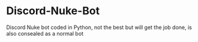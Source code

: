# Discord-Nuke-Bot
Discord Nuke bot coded in Python, not the best but will get the job done, is also consealed as a normal bot
